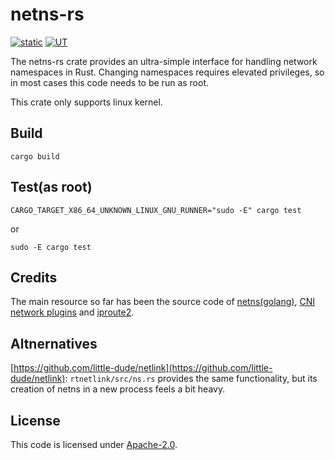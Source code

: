 # netns-rs

[![static](https://github.com/openanolis/netns-rs/actions/workflows/check.yaml/badge.svg)](https://github.com/openanolis/netns-rs/actions/workflows/check.yaml)
[![UT](https://github.com/openanolis/netns-rs/actions/workflows/test.yaml/badge.svg)](https://github.com/openanolis/netns-rs/actions/workflows/test.yaml)

The netns-rs crate provides an ultra-simple interface for handling
network namespaces in Rust. Changing namespaces requires elevated
privileges, so in most cases this code needs to be run as root.

This crate only supports linux kernel.

## Build

```
cargo build
```

## Test(as root)
```
CARGO_TARGET_X86_64_UNKNOWN_LINUX_GNU_RUNNER="sudo -E" cargo test
```
or
```
sudo -E cargo test
```

## Credits
The main resource so far has been the source code of [netns(golang)](https://github.com/vishvananda/netlink), [CNI network plugins](https://github.com/containernetworking/plugins/blob/master/pkg/testutils/netns_linux.go) and [iproute2](https://wiki.linuxfoundation.org/networking/iproute2).

## Altnernatives
[https://github.com/little-dude/netlink](https://github.com/little-dude/netlink): `rtnetlink/src/ns.rs` provides the same functionality, but its creation of netns in a new process feels a bit heavy.

## License

This code is licensed under [Apache-2.0](LICENSE).
